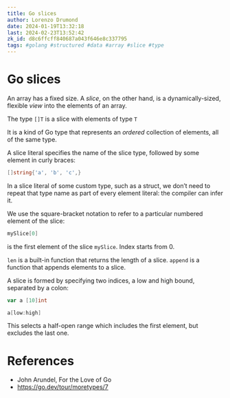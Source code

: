 ```yaml
---
title: Go slices
author: Lorenzo Drumond
date: 2024-01-19T13:32:18
last: 2024-02-23T13:52:42
zk_id: d8c6ffcff840687a043f646e8c337795
tags: #golang #structured #data #array #slice #type
---
```



# Go slices
An array has a fixed size. A _slice_, on the other hand, is a dynamically-sized, flexible _view_ into the elements of an array.

The type `[]T` is a slice with elements of type `T`

It is a kind of Go type that represents an _ordered_ collection of elements, all of the same type.

A slice literal specifies the name of the slice type, followed by some element in curly braces:
```go
[]string{'a', 'b', 'c',}
```

In a slice literal of some custom type, such as a struct, we don’t need to repeat that type name as part of every element literal: the compiler can infer it.

We use the square-bracket notation to refer to a particular numbered element of the slice:
```go
mySlice[0]
```

is the first element of the slice `mySlice`. Index starts from 0.

`len` is a built-in function that returns the length of a slice. `append` is a function that appends elements to a slice.

A slice is formed by specifying two indices, a low and high bound, separated by a colon:
```go
var a [10]int

a[low:high]
```

This selects a half-open range which includes the first element, but excludes the last one.

# References
- John Arundel, For the Love of Go
- https://go.dev/tour/moretypes/7
